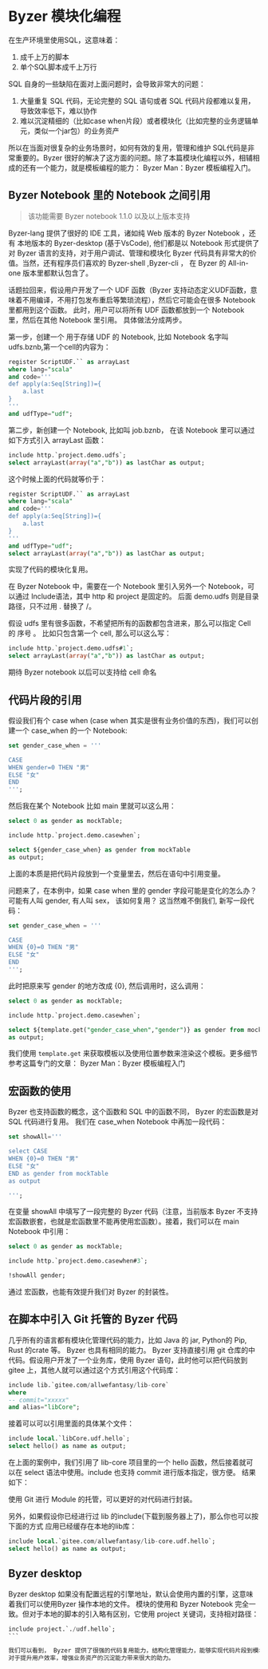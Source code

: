 # Byzer 模块化编程

在生产环境里使用SQL，这意味着：

1. 成千上万的脚本
2. 单个SQL脚本成千上万行

SQL 自身的一些缺陷在面对上面问题时，会导致非常大的问题：

1. 大量重复 SQL 代码，无论完整的 SQL 语句或者 SQL 代码片段都难以复用，导致效率低下，难以协作
2. 难以沉淀精细的（比如case when片段）或者模块化（比如完整的业务逻辑单元，类似一个jar包）的业务资产

所以在当面对很复杂的业务场景时，如何有效的复用，管理和维护 SQL代码是非常重要的。Byzer 很好的解决了这方面的问题。除了本篇模块化编程以外，相辅相成的还有一个能力，就是模板编程的能力： Byzer Man：Byzer 模板编程入门。

## Byzer Notebook 里的 Notebook 之间引用
> 该功能需要 Byzer notebook 1.1.0 以及以上版本支持  

Byzer-lang 提供了很好的 IDE 工具，诸如纯 Web 版本的 Byzer Notebook  ，还有 本地版本的 Byzer-desktop (基于VsCode), 他们都是以 Notebook 形式提供了对 Byzer 语言的支持，对于用户调试、管理和模块化 Byzer 代码具有非常大的价值。当然，还有程序员们喜欢的 Byzer-shell ,Byzer-cli ， 在 Byzer 的 All-in-one 版本里都默认包含了。

话题拉回来，假设用户开发了一个 UDF 函数（Byzer 支持动态定义UDF函数，意味着不用编译，不用打包发布重启等繁琐流程），然后它可能会在很多 Notebook 里都用到这个函数。
此时，用户可以将所有 UDF 函数都放到一个 Notebook 里，然后在其他 Notebook 里引用。 具体做法分成两步。

第一步，创建一个 用于存储 UDF 的 Notebook, 比如 Notebook 名字叫 udfs.bznb,第一个cell的内容为：

```sql
register ScriptUDF.`` as arrayLast
where lang="scala"
and code='''
def apply(a:Seq[String])={
    a.last
}
'''
and udfType="udf";
```

第二步，新创建一个 Notebook, 比如叫 job.bznb， 在该 Notebook 里可以通过如下方式引入 arrayLast 函数：

```sql
include http.`project.demo.udfs`;
select arrayLast(array("a","b")) as lastChar as output;
```

这个时候上面的代码就等价于：

```sql
register ScriptUDF.`` as arrayLast
where lang="scala"
and code='''
def apply(a:Seq[String])={
    a.last
}
'''
and udfType="udf";
select arrayLast(array("a","b")) as lastChar as output;

```

实现了代码的模块化复用。

在 Byzer Notebook 中，需要在一个 Notebook 里引入另外一个 Notebook，可以通过 Include语法，其中 http 和 project 是固定的。 后面  demo.udfs 则是目录路径，只不过用 . 替换了 /。

假设 udfs 里有很多函数，不希望把所有的函数都包含进来，那么可以指定 Cell 的 序号 。 比如只包含第一个 cell, 那么可以这么写：

```sql
include http.`project.demo.udfs#1`;
select arrayLast(array("a","b")) as lastChar as output;
```

期待 Byzer notebook 以后可以支持给 cell 命名  

## 代码片段的引用

假设我们有个 case when (case when 其实是很有业务价值的东西)，我们可以创建一个 case_when 的一个 Notebook:

```sql
set gender_case_when = '''

CASE 
WHEN gender=0 THEN "男"
ELSE "女"
END
''';
```

然后我在某个 Notebook  比如 main 里就可以这么用：


```sql
select 0 as gender as mockTable;

include http.`project.demo.casewhen`;

select ${gender_case_when} as gender from mockTable
as output;

```

上面的本质是把代码片段放到一个变量里去，然后在语句中引用变量。

问题来了，在本例中，如果 case when 里的 gender 字段可能是变化的怎么办？ 可能有人叫 gender, 有人叫 sex， 该如何复用？ 这当然难不倒我们, 新写一段代码：

```sql
set gender_case_when = '''

CASE 
WHEN {0}=0 THEN "男"
ELSE "女"
END
''';

```

此时把原来写 gender 的地方改成 {0}, 然后调用时，这么调用：


```sql
select 0 as gender as mockTable;

include http.`project.demo.casewhen`;

select ${template.get("gender_case_when","gender")} as gender from mockTable
as output;

```


我们使用 `template.get` 来获取模板以及使用位置参数来渲染这个模板。更多细节参考这篇专门的文章： Byzer Man：Byzer 模板编程入门

## 宏函数的使用

Byzer 也支持函数的概念，这个函数和 SQL 中的函数不同， Byzer 的宏函数是对 SQL 代码进行复用。
我们在 case_when Notebook 中再加一段代码：

```sql
set showAll='''

select CASE 
WHEN {0}=0 THEN "男"
ELSE "女"
END as gender from mockTable 
as output

''';
```


在变量 showAll 中填写了一段完整的 Byzer 代码（注意，当前版本 Byzer 不支持 宏函数嵌套，也就是宏函数里不能再使用宏函数）。接着，我们可以在 main Notebook 中引用：


```sql
select 0 as gender as mockTable;

include http.`project.demo.casewhen#3`;

!showAll gender;
```


通过 宏函数，也能有效提升我们对 Byzer 的封装性。

## 在脚本中引入 Git 托管的 Byzer 代码

几乎所有的语言都有模块化管理代码的能力，比如 Java 的 jar, Python的 Pip, Rust 的crate 等。 Byzer 也具有相同的能力。 Byzer 支持直接引用 git 仓库的中代码。假设用户开发了一个业务库，使用 Byzer 语句，此时他可以把代码放到 gitee 上，其他人就可以通过这个方式引用这个代码库：

```sql
include lib.`gitee.com/allwefantasy/lib-core`
where 
-- commit="xxxxx"
and alias="libCore";
```

接着可以可以引用里面的具体某个文件：

```sql
include local.`libCore.udf.hello`;
select hello() as name as output;
```

在上面的案例中，我们引用了 lib-core 项目里的一个 hello 函数，然后接着就可以在 select 语法中使用。include 也支持 commit 进行版本指定，很方便。
结果如下：

使用 Git 进行 Module 的托管，可以更好的对代码进行封装。

另外，如果假设你已经进行过 lib 的include(下载到服务器上了)，那么你也可以按下面的方式
应用已经缓存在本地的lib库：

```sql
include local.`gitee.com/allwefantasy/lib-core.udf.hello`;
select hello() as name as output;
```



## Byzer desktop

Byzer desktop 如果没有配置远程的引擎地址，默认会使用内置的引擎，这意味着我们可以使用Byzer 操作本地的文件。
模块的使用和 Byzer Notebook 完全一致。但对于本地的脚本的引入略有区别，它使用 project 关键词，支持相对路径：

```sql
include project.`./udf.hello`;
```​

我们可以看到， Byzer 提供了很强的代码复用能力，结构化管理能力，能够实现代码片段到模块级别的管理能力。
对于提升用户效率，增强业务资产的沉淀能力带来很大的助力。